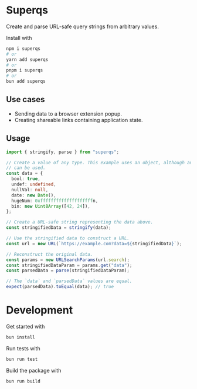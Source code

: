 # Superqs

Create and parse URL-safe query strings from arbitrary values.

Install with

```bash
npm i superqs
# or
yarn add superqs
# or
pnpm i superqs
# or
bun add superqs
```

## Use cases

- Sending data to a browser extension popup.
- Creating shareable links containing application state.

## Usage

```ts
import { stringify, parse } from "superqs";

// Create a value of any type. This example uses an object, although any value
// can be used.
const data = {
  bool: true,
  undef: undefined,
  nullVal: null,
  date: new Date(),
  hugeNum: 0xffffffffffffffffffffn,
  bin: new Uint8Array([42, 24]),
};

// Create a URL-safe string representing the data above.
const stringifiedData = stringify(data);

// Use the stringified data to construct a URL.
const url = new URL(`https://example.com?data=${stringifiedData}`);

// Reconstruct the original data.
const params = new URLSearchParams(url.search);
const stringifiedDataParam = params.get("data");
const parsedData = parse(stringifiedDataParam);

// The `data` and `parsedData` values are equal.
expect(parsedData).toEqual(data); // true
```

# Development

Get started with

```bash
bun install
```

Run tests with

```bash
bun run test
```

Build the package with

```bash
bun run build
```
